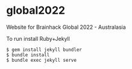 # global2022
Website for Brainhack Global 2022 - Australasia

To run install Ruby+Jekyll

```
$ gem install jekyll bundler
$ bundle install
$ bundle exec jekyll serve
```
